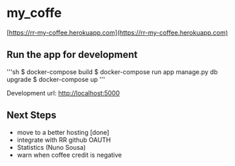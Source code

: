 # my_coffe
[https://rr-my-coffee.herokuapp.com](https://rr-my-coffee.herokuapp.com)

## Run the app for development
'''sh
$ docker-compose build
$ docker-compose run app manage.py db upgrade
$ docker-compose up
'''

Development url: [http://localhost:5000](http://localhost:5000)
## Next Steps
- move to a better hosting [done]
- integrate with RR github OAUTH
- Statistics (Nuno Sousa)
- warn when coffee credit is negative
